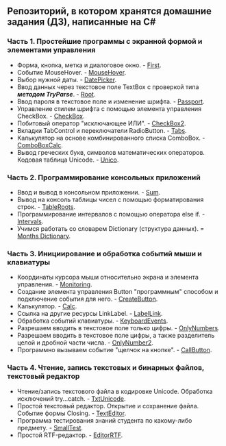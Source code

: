 ## Репозиторий, в котором хранятся домашние задания (ДЗ), написанные на C#

### Часть 1. Простейшие программы с экранной формой и элементами управления
* Форма, кнопка, метка и диалоговое окно. - [First](https://github.com/GhostBasenji/homeworks/tree/master/First).
* Событие MouseHover. - [MouseHover](https://github.com/GhostBasenji/homeworks/tree/master/MouseHover).
* Выбор нужной даты. - [DatePicker](https://github.com/GhostBasenji/homeworks/tree/master/DatePicker).
* Ввод данных через текстовое поле TextBox с проверкой типа ***методом TryParse***. - [Root](https://github.com/GhostBasenji/homeworks/tree/master/Root).
* Ввод пароля в текстовое поле и изменение шрифта. - [Passport](https://github.com/GhostBasenji/homeworks/tree/master/Passport).
* Управление стилем шрифта с помощью элемента управления CheckBox. - [CheckBox](https://github.com/GhostBasenji/homeworks/tree/master/CheckBox).
* Побитовый оператор "исключающее ИЛИ". - [CheckBox2](https://github.com/GhostBasenji/homeworks/tree/master/CheckBox2).
* Вкладки TabControl и переключатели RadioButton. - [Tabs](https://github.com/GhostBasenji/homeworks/tree/master/Tabs).
* Калькулятор на основе комбинированного списка ComboBox. - [ComboBoxCalc](https://github.com/GhostBasenji/homeworks/tree/master/ComboBoxCalc).
* Вывод греческих букв, символов математических операторов. Кодовая таблица Unicode. - [Unico](https://github.com/GhostBasenji/homeworks/tree/master/Unico).

### Часть 2. Программирование консольных приложений
* Ввод и вывод в консольном приложении. - [Sum](https://github.com/GhostBasenji/homeworks/tree/master/Sum).
* Вывод на консоль таблицы чисел с помощью форматирования строк. - [TableRoots](https://github.com/GhostBasenji/homeworks/tree/master/TableRoots).
* Программирование интервалов с помощью оператора else if. - [Intervals](https://github.com/GhostBasenji/homeworks/tree/master/Intervals).
* Учимся работать со словарем Dictionary (структура данных). = [Months Dictionary](https://github.com/GhostBasenji/homeworks/tree/master/Months_Dictionary).

### Часть 3. Инициирование и обработка событий мыши и клавиатуры
* Координаты курсора мыши относительно экрана и элемента управления. - [Monitoring](https://github.com/GhostBasenji/homeworks/tree/master/Monitoring).
* Создание элемента управления Button "программным" способом и подключение события для него. - [CreateButton](https://github.com/GhostBasenji/homeworks/tree/master/CreateButton).
* Калькулятор. - [Calc](https://github.com/GhostBasenji/homeworks/tree/master/Calc).
* Ссылка на другие ресурсы LinkLabel. - [LabelLink](https://github.com/GhostBasenji/homeworks/tree/master/LabelLink).
* Обработка событий клавиатуры. - [KeyboardEvents](https://github.com/GhostBasenji/homeworks/tree/master/KeyboardEvents).
* Разрешаем вводить в текстовое поле только цифры. - [OnlyNumbers](https://github.com/GhostBasenji/homeworks/tree/master/OnlyNumbers).
* Разрешаем вводить в текстовое поле цифры, а также разделитель целой и дробной части числа. - [OnlyNumber2](https://github.com/GhostBasenji/homeworks/tree/master/OnlyNumber2).
* Программно вызываем событие "щелчок на кнопке". - [CallButton](https://github.com/GhostBasenji/homeworks/tree/master/CallButton). 

### Часть 4. Чтение, запись текстовых и бинарных файлов, текстовый редактор
* Чтение/запись текстового файла в кодировке Unicode. Обработка исключений try...catch. - [TxtUnicode](https://github.com/GhostBasenji/homeworks/tree/master/TxtUnicode).
* Простой текстовый редактор. Открытие и сохранение файла. Событие формы Closing. - [TextEditor](https://github.com/GhostBasenji/homeworks/tree/master/TextEditor).
* Программа тестирования знаний студента по какому-либо предмету. - [SmallTest](https://github.com/GhostBasenji/homeworks/tree/master/SmallTest).
* Простой RTF-редактор. - [EditorRTF](https://github.com/GhostBasenji/homeworks/tree/master/EditorRTF).
